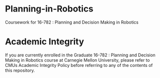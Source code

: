 # Planning-in-Robotics
 Coursework for 16-782 : Planning and Decision Making in Robotics

 # Academic Integrity
If you are currently enrolled in the Graduate 16-782 : Planning and Decision Making in Robotics course at Carnegie Mellon University, please refer to CMUs Academic Integrity Policy before referring to any of the contents of this repository.
